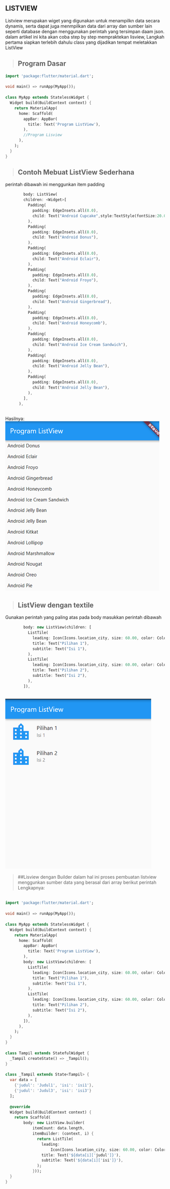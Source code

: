 ## LISTVIEW

Listview merupakan wiget yang digunakan untuk menampilkn data secara dynamis, serta dapat juga menmpilkan data dari array dan sumber lain seperti database dengan menggunakan perintah yang tersimpan daam json.
dalam artikel ini kita akan coba step by step mempraktekan lisview, Langkah pertama siapkan terlebih dahulu class yang dijadikan tempat meletakkan ListView
>## Program Dasar
``` Dart
import 'package:flutter/material.dart';

void main() => runApp(MyApp());

class MyApp extends StatelessWidget {
  Widget build(BuildContext context) {
    return MaterialApp(
      home: Scaffold(
        appBar: AppBar(
          title: Text('Program ListView'),
        ),
        //Program Lisview
      ),
    );
  }
}

```
>## Contoh Mebuat ListView Sederhana
perintah dibawah ini menggunkan item padding

```dart
        body: ListView(
        children: <Widget>[
          Padding(
            padding: EdgeInsets.all(8.0),
            child: Text("Android Cupcake",style:TextStyle(fontSize:20.00,)),
          ),
          Padding(
            padding: EdgeInsets.all(8.0),
            child: Text("Android Donus"),
          ),
          Padding(
            padding: EdgeInsets.all(8.0),
            child: Text("Android Eclair"),
          ),
          Padding(
            padding: EdgeInsets.all(8.0),
            child: Text("Android Froyo"),
          ),
          Padding(
            padding: EdgeInsets.all(8.0),
            child: Text("Android Gingerbread"),
          ),
          Padding(
            padding: EdgeInsets.all(8.0),
            child: Text("Android Honeycomb"),
          ),
          Padding(
            padding: EdgeInsets.all(8.0),
            child: Text("Android Ice Cream Sandwich"),
          ),
          Padding(
            padding: EdgeInsets.all(8.0),
            child: Text("Android Jelly Bean"),
          ),
          Padding(
            padding: EdgeInsets.all(8.0),
            child: Text("Android Jelly Bean"),
          ),
        ],
      ),
      
```
Hasilnya:
![image](Hasil1.PNG)
>## ListView dengan textile
Gunakan perintah yang paling atas pada body masukkan perintah dibawah
```dart
        body: new ListView(children: [
          ListTile(
            leading: Icon(Icons.location_city, size: 60.00, color: Colors.blue),
            title: Text("Pilihan 1"),
            subtitle: Text("Isi 1"),
          ),
          ListTile(
            leading: Icon(Icons.location_city, size: 60.00, color: Colors.blue),
            title: Text("Pilihan 2"),
            subtitle: Text("Isi 2"),
          ),
        ]),
        
```
![image](Hasil2.PNG)

>##Lisview dengan Builder
dalam hal ini proses pembuatan listview menggunkan sumber data yang berasal dari array
berikut perintah Lengkapnya:
```dart

import 'package:flutter/material.dart';

void main() => runApp(MyApp());

class MyApp extends StatelessWidget {
  Widget build(BuildContext context) {
    return MaterialApp(
      home: Scaffold(
        appBar: AppBar(
          title: Text('Program ListView'),
        ),
        body: new ListView(children: [
          ListTile(
            leading: Icon(Icons.location_city, size: 60.00, color: Colors.blue),
            title: Text("Pilihan 1"),
            subtitle: Text("Isi 1"),
          ),
          ListTile(
            leading: Icon(Icons.location_city, size: 60.00, color: Colors.blue),
            title: Text("Pilihan 2"),
            subtitle: Text("Isi 2"),
          ),
        ]),
      ),
    );
  }
}

class Tampil extends StatefulWidget {
  _Tampil createState() => _Tampil();
}

class _Tampil extends State<Tampil> {
  var data = [
    {'judul': 'Judul1', 'isi': 'isi1'},
    {'judul': 'Judul3', 'isi': 'isi3'}
  ];

  @override
  Widget build(BuildContext context) {
    return Scaffold(
        body: new ListView.builder(
            itemCount: data.length,
            itemBuilder: (context, i) {
              return ListTile(
                leading:
                    Icon(Icons.location_city, size: 60.00, color: Colors.pink),
                title: Text('${data[i]['judul']}'),
                subtitle: Text('${data[i]['isi']}'),
              );
            }));
  }
}

```

